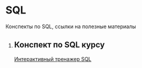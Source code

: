 # SQL
Конспекты по SQL, ссылки на полезные материалы

1) ## Конспект по SQL курсу
   [Интерактивный тренажер SQL](https://github.com/IsFilimonov/LearningPath/tree/main/2021/Stepik_Interactive-SQL-Simulator) 
